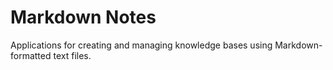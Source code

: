 # Markdown Notes

Applications for creating and managing knowledge bases using Markdown-formatted text files.
